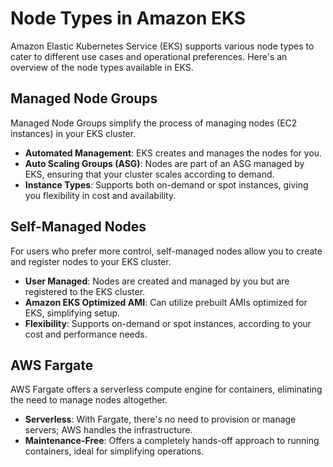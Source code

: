 # Node Types in Amazon EKS

Amazon Elastic Kubernetes Service (EKS) supports various node types to cater to different use cases and operational preferences. Here's an overview of the node types available in EKS.

## Managed Node Groups

Managed Node Groups simplify the process of managing nodes (EC2 instances) in your EKS cluster.

- **Automated Management**: EKS creates and manages the nodes for you.
- **Auto Scaling Groups (ASG)**: Nodes are part of an ASG managed by EKS, ensuring that your cluster scales according to demand.
- **Instance Types**: Supports both on-demand or spot instances, giving you flexibility in cost and availability.

## Self-Managed Nodes

For users who prefer more control, self-managed nodes allow you to create and register nodes to your EKS cluster.

- **User Managed**: Nodes are created and managed by you but are registered to the EKS cluster.
- **Amazon EKS Optimized AMI**: Can utilize prebuilt AMIs optimized for EKS, simplifying setup.
- **Flexibility**: Supports on-demand or spot instances, according to your cost and performance needs.

## AWS Fargate

AWS Fargate offers a serverless compute engine for containers, eliminating the need to manage nodes altogether.

- **Serverless**: With Fargate, there's no need to provision or manage servers; AWS handles the infrastructure.
- **Maintenance-Free**: Offers a completely hands-off approach to running containers, ideal for simplifying operations.